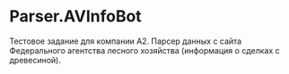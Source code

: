 # Parser.AVInfoBot
Тестовое задание для компании A2.
Парсер данных с сайта Федерального агентства лесного хозяйства (информация о сделках с древесиной).
